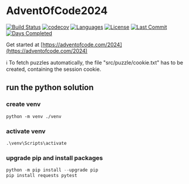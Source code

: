 # AdventOfCode2024

[![Build Status](https://github.com/Fortunoxx/AdventOfCode2024/actions/workflows/python-package.yml/badge.svg)](https://github.com/Fortunoxx/AdventOfCode2024/actions)
[![codecov](https://codecov.io/gh/Fortunoxx/AdventOfCode2024/branch/main/graph/badge.svg)](https://codecov.io/gh/Fortunoxx/AdventOfCode2024)
[![Languages](https://img.shields.io/github/languages/top/Fortunoxx/AdventOfCode2024)](https://github.com/Fortunoxx/AdventOfCode2024/)
[![License](https://img.shields.io/github/license/Fortunoxx/AdventOfCode2024)](https://github.com/Fortunoxx/AdventOfCode2024/blob/main/LICENSE)
[![Last Commit](https://img.shields.io/github/last-commit/Fortunoxx/AdventOfCode2024)](https://github.com/Fortunoxx/AdventOfCode2024/)
[![Days Completed](https://img.shields.io/badge/days%20completed-3.5-brightgreen)](https://adventofcode.com/2024/)

Get started at [https://adventofcode.com/2024](https://adventofcode.com/2024)

:information_source: To fetch puzzles automatically, the file "src/puzzle/cookie.txt" has to be created, containing the session cookie.

## run the python solution

### create venv

`python -m venv ./venv`

### activate venv

`.\venv\Scripts\activate`

### upgrade pip and install packages

```powershell
python -m pip install --upgrade pip
pip install requests pytest
```
